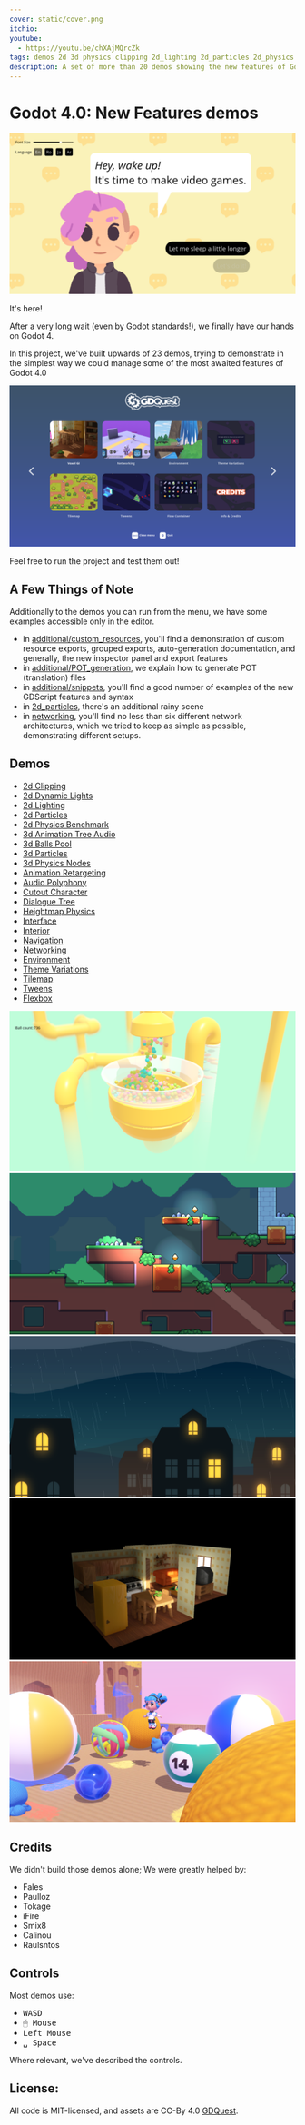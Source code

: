 ```yaml
---
cover: static/cover.png
itchio: 
youtube: 
  - https://youtu.be/chXAjMQrcZk
tags: demos 2d 3d physics clipping 2d_lighting 2d_particles 2d_physics audio 3d_particles 3d_physics animation audio_polyphony fonts heightmap ui voxelgi navigation networking sdfgi  tilemap tweens
description: A set of more than 20 demos showing the new features of Godot 4.0
---
```




# Godot 4.0: New Features demos

![A demo showing the new font handling: a person with a bubble that says, "hey, wake up! It's time to make video games"](static/dialogue.png)

It's here!

After a very long wait (even by Godot standards!), we finally have our hands on Godot 4.

In this project, we've built upwards of 23 demos, trying to demonstrate in the simplest way we could manage some of the most awaited features of Godot 4.0

![The demos navigation menu](static/navigation.png)

Feel free to run the project and test them out!


## A Few Things of Note

Additionally to the demos you can run from the menu, we have some examples accessible only in the editor.

- in [additional/custom_resources](additional/custom_resources), you'll find a demonstration of custom resource exports, grouped exports, auto-generation documentation, and generally, the new inspector panel and export features
- in [additional/POT_generation](additional/POT_generation), we explain how to generate POT (translation) files
- in [additional/snippets](additional/snippets), you'll find a good number of examples of the new GDScript features and syntax
- in [2d_particles](2d_particles), there's an additional rainy scene
- in [networking](networking), you'll find no less than six different network architectures, which we tried to keep as simple as possible, demonstrating different setups.

## Demos

- [2d Clipping](./2d_clipping)
- [2d Dynamic Lights](./2d_dynamic_lights)
- [2d Lighting](./2d_lighting_normal_map)
- [2d Particles](./2d_particles)
- [2d Physics Benchmark](./2d_physics_benchmark)
- [3d Animation Tree Audio](./3d_animation_tree_audio)
- [3d Balls Pool](./3d_balls_pool)
- [3d Particles](./3d_particles)
- [3d Physics Nodes](./3d_physics_nodes)
- [Animation Retargeting](./animation_retargeting)
- [Audio Polyphony](./audio_polyphony)
- [Cutout Character](./cutout_character)
- [Dialogue Tree](./dialogue_tree)
- [Heightmap Physics](./heightmap_physics)
- [Interface](./interface)
- [Interior](interior-./diorama)
- [Navigation](./navigation)
- [Networking](./networking)
- [Environment](./outdoor_environment)
- [Theme Variations](./theme_variations)
- [Tilemap](./tilemap)
- [Tweens](./tweens)
- [Flexbox](./ui_flexbox)


![A demo showing the new physics benchmark: A pool of balls](static/ball_pool.png)
![A demo showing the new dynamic 2D lights](static/lights.png)
![A demo showing the new 2D particles: a rainy night scene](static/rainy_night.png)
![A demo showing the new light handling with voxels](static/voxel.png)
![A demo showing the new physics: an area with balls that can bounce around](static/balls.png)

## Credits

We didn't build those demos alone; We were greatly helped by:

- Fales
- Paulloz
- Tokage
- iFire
- Smix8
- Calinou
- Raulsntos

## Controls

Most demos use:

- <kbd>W</kbd><kbd>A</kbd><kbd>S</kbd><kbd>D</kbd>
- <kbd>🖱 Mouse</kbd>
- <kbd>Left Mouse</kbd>
- <kbd>␣ Space</kbd>

Where relevant, we've described the controls.

## License:

All code is MIT-licensed, and assets are CC-By 4.0 [GDQuest](https://www.gdquest.com/).